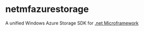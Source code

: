 netmfazurestorage
=================

A unified Windows Azure Storage SDK for [.net Microframework](http://netmf.codeplex.com/) 
